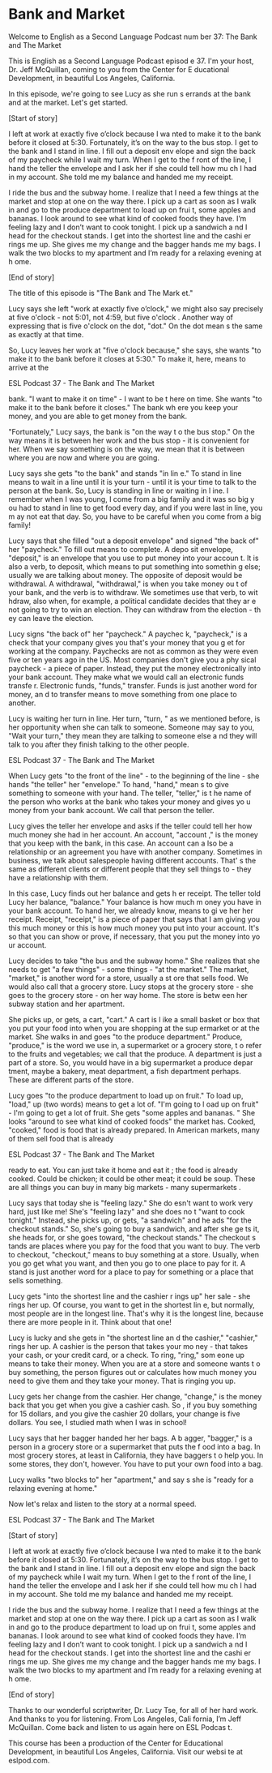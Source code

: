 # Bank and Market

Welcome to English as a Second Language Podcast num ber 37: The Bank and The Market

This is English as a Second Language Podcast episod e 37. I'm your host, Dr. Jeff McQuillan, coming to you from the Center for E ducational Development, in beautiful Los Angeles, California.

In this episode, we're going to see Lucy as she run s errands at the bank and at the market. Let's get started.

[Start of story]

I left at work at exactly five o’clock because I wa nted to make it to the bank before it closed at 5:30.  Fortunately, it’s on the  way to the bus stop.  I get to the bank and I stand in line.  I fill out a deposit env elope and sign the back of my paycheck while I wait my turn.  When I get to the f ront of the line, I hand the teller the envelope and I ask her if she could tell how mu ch I had in my account.  She told me my balance and handed me my receipt.

I ride the bus and the subway home.  I realize that  I need a few things at the market and stop at one on the way there.  I pick up  a cart as soon as I walk in and go to the produce department to load up on frui t, some apples and bananas. I look around to see what kind of cooked foods they  have.  I’m feeling lazy and I don’t want to cook tonight.  I pick up a sandwich a nd I head for the checkout stands.  I get into the shortest line and the cashi er rings me up.  She gives me my change and the bagger hands me my bags.  I walk the two blocks to my apartment and I’m ready for a relaxing evening at h ome.

[End of story]

The title of this episode is "The Bank and The Mark et."

Lucy says she left "work at exactly five o’clock," we might also say precisely at five o'clock - not 5:01, not 4:59, but five o'clock .  Another way of expressing that is five o'clock on the dot, "dot."  On the dot mean s the same as exactly at that time.

So, Lucy leaves her work at "five o'clock because,"  she says, she wants "to make it to the bank before it closes at 5:30."  To make it, here, means to arrive at the

ESL Podcast 37 - The Bank and The Market

bank.  "I want to make it on time" - I want to be t here on time.  She wants "to make it to the bank before it closes."  The bank wh ere you keep your money, and you are able to get money from the bank.

"Fortunately," Lucy says, the bank is "on the way t o the bus stop."  On the way means it is between her work and the bus stop - it is convenient for her.  When we say something is on the way, we mean that it is between where you are now and where you are going.

Lucy says she gets "to the bank" and stands "in lin e."  To stand in line means to wait in a line until it is your turn - until it is your time to talk to the person at the bank.  So, Lucy is standing in line or waiting in l ine.  I remember when I was young, I come from a big family and it was so big y ou had to stand in line to get food every day, and if you were last in line, you m ay not eat that day.  So, you have to be careful when you come from a big family!

Lucy says that she filled "out a deposit envelope" and signed "the back of" her "paycheck."  To fill out means to complete.  A depo sit envelope, "deposit," is an envelope that you use to put money into your accoun t.  It is also a verb, to deposit, which means to put something into somethin g else; usually we are talking about money.  The opposite of deposit would  be withdrawal.  A withdrawal, "withdrawal," is when you take money ou t of your bank, and the verb is to withdraw.  We sometimes use that verb, to wit hdraw, also when, for example, a political candidate decides that they ar e not going to try to win an election.  They can withdraw from the election - th ey can leave the election.

Lucy signs "the back of" her "paycheck."  A paychec k, "paycheck," is a check that your company gives you that's your money that you g et for working at the company.  Paychecks are not as common as they were even five or ten years ago in the US.  Most companies don't give you a phy sical paycheck - a piece of paper.  Instead, they put the money electronically into your bank account.  They make what we would call an electronic funds transfe r.  Electronic funds, "funds," transfer.  Funds is just another word for money, an d to transfer means to move something from one place to another.

Lucy is waiting her turn in line.  Her turn, "turn, " as we mentioned before, is her opportunity when she can talk to someone.  Someone may say to you, "Wait your turn," they mean they are talking to someone else a nd they will talk to you after they finish talking to the other people.

ESL Podcast 37 - The Bank and The Market

When Lucy gets "to the front of the line" - to the beginning of the line - she hands "the teller" her "envelope."  To hand, "hand," mean s to give something to someone with your hand.  The teller, "teller," is t he name of the person who works at the bank who takes your money and gives yo u money from your bank account.  We call that person the teller.

Lucy gives the teller her envelope and asks if the teller could tell her how much money she had in her account.  An account, "account ," is the money that you keep with the bank, in this case.  An account can a lso be a relationship or an agreement you have with another company.  Sometimes  in business, we talk about salespeople having different accounts.  That' s the same as different clients or different people that they sell things to - they  have a relationship with them.

In this case, Lucy finds out her balance and gets h er receipt.  The teller told Lucy her balance, "balance."  Your balance is how much m oney you have in your bank account.  To hand her, we already know, means to gi ve her her receipt.  Receipt, "receipt," is a piece of paper that says that I am giving you this much money or this is how much money you put into your account.  It's so that you can show or prove, if necessary, that you put the money into yo ur account.

Lucy decides to take "the bus and the subway home."   She realizes that she needs to get "a few things" - some things - "at the  market."  The market, "market," is another word for a store, usually a st ore that sells food.  We would also call that a grocery store.  Lucy stops at the grocery store - she goes to the grocery store - on her way home.  The store is betw een her subway station and her apartment.

She picks up, or gets, a cart, "cart."  A cart is l ike a small basket or box that you put your food into when you are shopping at the sup ermarket or at the market. She walks in and goes "to the produce department."  Produce, "produce," is the word we use in, a supermarket or a grocery store, t o refer to the fruits and vegetables; we call that the produce.  A department  is just a part of a store.  So, you would have in a big supermarket a produce depar tment, maybe a bakery, meat department, a fish department perhaps.  These are different parts of the store.

Lucy goes "to the produce department to load up on fruit."  To load up, "load," up (two words) means to get a lot of.  "I'm going to l oad up on fruit" - I'm going to get a lot of fruit.  She gets "some apples and bananas. "  She looks "around to see what kind of cooked foods" the market has.  Cooked,  "cooked," food is food that is already prepared.  In American markets, many of them sell food that is already

ESL Podcast 37 - The Bank and The Market

ready to eat.  You can just take it home and eat it ; the food is already cooked. Could be chicken; it could be other meat; it could be soup.  These are all things you can buy in many big markets - many supermarkets .

Lucy says that today she is "feeling lazy."  She do esn't want to work very hard, just like me!  She's "feeling lazy" and she does no t "want to cook tonight." Instead, she picks up, or gets, "a sandwich" and he ads "for the checkout stands." So, she's going to buy a sandwich, and after she ge ts it, she heads for, or she goes toward, "the checkout stands."  The checkout s tands are places where you pay for the food that you want to buy.  The verb to  checkout, "checkout," means to buy something at a store.  Usually, when you go get what you want, and then you go to one place to pay for it.  A stand is just  another word for a place to pay for something or a place that sells something.

Lucy gets "into the shortest line and the cashier r ings up" her sale - she rings her up.  Of course, you want to get in the shortest lin e, but normally, most people are in the longest line.  That's why it is the longest line, because there are more people in it.  Think about that one!

Lucy is lucky and she gets in "the shortest line an d the cashier," "cashier," rings her up.  A cashier is the person that takes your mo ney - that takes your cash, or your credit card, or a check.  To ring, "ring," som eone up means to take their money.  When you are at a store and someone wants t o buy something, the person figures out or calculates how much money you  need to give them and they take your money.  That is ringing you up.

Lucy gets her change from the cashier.  Her change,  "change," is the money back that you get when you give a cashier cash.  So , if you buy something for 15 dollars, and you give the cashier 20 dollars, your change is five dollars.  You see, I studied math when I was in school!

Lucy says that her bagger handed her her bags.  A b agger, "bagger," is a person in a grocery store or a supermarket that puts the f ood into a bag.  In most grocery stores, at least in California, they have baggers t o help you.  In some stores, they don't, however.  You have to put your own food into  a bag.

Lucy walks "two blocks to" her "apartment," and say s she is "ready for a relaxing evening at home."

Now let's relax and listen to the story at a normal  speed.

ESL Podcast 37 - The Bank and The Market

 [Start of story]

I left at work at exactly five o’clock because I wa nted to make it to the bank before it closed at 5:30.  Fortunately, it’s on the  way to the bus stop.  I get to the bank and I stand in line.  I fill out a deposit env elope and sign the back of my paycheck while I wait my turn.  When I get to the f ront of the line, I hand the teller the envelope and I ask her if she could tell how mu ch I had in my account.  She told me my balance and handed me my receipt.

I ride the bus and the subway home.  I realize that  I need a few things at the market and stop at one on the way there.  I pick up  a cart as soon as I walk in and go to the produce department to load up on frui t, some apples and bananas. I look around to see what kind of cooked foods they  have.  I’m feeling lazy and I don’t want to cook tonight.  I pick up a sandwich a nd I head for the checkout stands.  I get into the shortest line and the cashi er rings me up.  She gives me my change and the bagger hands me my bags.  I walk the two blocks to my apartment and I’m ready for a relaxing evening at h ome.

[End of story]

Thanks to our wonderful scriptwriter, Dr. Lucy Tse,  for all of her hard work. And thanks to you for listening. From Los Angeles, Cali fornia, I’m Jeff McQuillan. Come back and listen to us again here on ESL Podcas t.

This course has been a production of the Center for  Educational Development, in beautiful Los Angeles, California.  Visit our websi te at eslpod.com.



